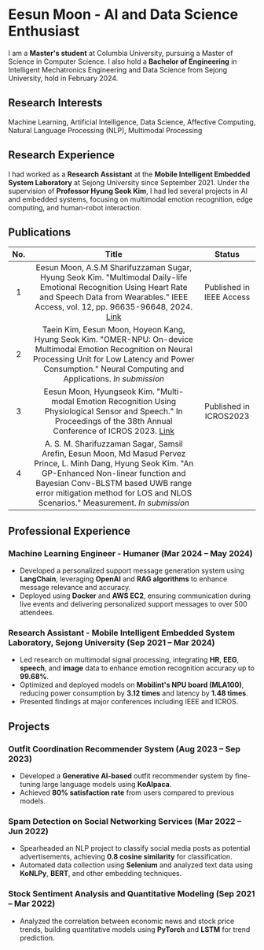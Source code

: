 # Eesun Moon - AI and Data Science Enthusiast

I am a **Master's student** at Columbia University, pursuing a Master of Science in Computer Science. I also hold a **Bachelor of Engineering** in Intelligent Mechatronics Engineering and Data Science from Sejong University, hold in February 2024.

## Research Interests
Machine Learning, Artificial Intelligence, Data Science, Affective Computing, Natural Language Processing (NLP), Multimodal Processing

## Research Experience
I had worked as a **Research Assistant** at the **Mobile Intelligent Embedded System Laboratory** at Sejong University since September 2021. Under the supervision of **Professor Hyung Seok Kim**, I had led several projects in AI and embedded systems, focusing on multimodal emotion recognition, edge computing, and human-robot interaction.

## Publications
| No. | Title | Status |
|:---:|:---:|:---:|
| 1 | Eesun Moon, A.S.M Sharifuzzaman Sugar, Hyung Seok Kim. "Multimodal Daily-life Emotional Recognition Using Heart Rate and Speech Data from Wearables." IEEE Access, vol. 12, pp. 96635-96648, 2024. [Link](https://doi.org/10.1109/ACCESS.2024.3427111) | Published in IEEE Access |
| 2 | Taein Kim, Eesun Moon, Hoyeon Kang, Hyung Seok Kim. "OMER-NPU: On-device Multimodal Emotion Recognition on Neural Processing Unit for Low Latency and Power Consumption." Neural Computing and Applications. *In submission* |
| 3 | Eesun Moon, Hyungseok Kim. "Multi-modal Emotion Recognition Using Physiological Sensor and Speech." In Proceedings of the 38th Annual Conference of ICROS 2023. [Link](https://www.dbpia.co.kr/journal/articleDetail?nodeId=NODE11480498#a) | Published in ICROS2023 |
| 4 | A. S. M. Sharifuzzaman Sagar, Samsil Arefin, Eesun Moon, Md Masud Pervez Prince, L. Minh Dang, Hyung Seok Kim. "An GP-Enhanced Non-linear function and Bayesian Conv-BLSTM based UWB range error mitigation method for LOS and NLOS Scenarios." Measurement. *In submission* |


## Professional Experience

### Machine Learning Engineer - Humaner (Mar 2024 – May 2024)
- Developed a personalized support message generation system using **LangChain**, leveraging **OpenAI** and **RAG algorithms** to enhance message relevance and accuracy.
- Deployed using **Docker** and **AWS EC2**, ensuring communication during live events and delivering personalized support messages to over 500 attendees.

### Research Assistant - Mobile Intelligent Embedded System Laboratory, Sejong University (Sep 2021 – Mar 2024)
- Led research on multimodal signal processing, integrating **HR**, **EEG**, **speech**, and **image** data to enhance emotion recognition accuracy up to **99.68%**.
- Optimized and deployed models on **Mobilint's NPU board (MLA100)**, reducing power consumption by **3.12 times** and latency by **1.48 times**.
- Presented findings at major conferences including IEEE and ICROS.

## Projects

### Outfit Coordination Recommender System (Aug 2023 – Sep 2023)
- Developed a **Generative AI-based** outfit recommender system by fine-tuning large language models using **KoAlpaca**.
- Achieved **80% satisfaction rate** from users compared to previous models.

### Spam Detection on Social Networking Services (Mar 2022 – Jun 2022)
- Spearheaded an NLP project to classify social media posts as potential advertisements, achieving **0.8 cosine similarity** for classification.
- Automated data collection using **Selenium** and analyzed text data using **KoNLPy**, **BERT**, and other embedding techniques.

### Stock Sentiment Analysis and Quantitative Modeling (Sep 2021 – Mar 2022)
- Analyzed the correlation between economic news and stock price trends, building quantitative models using **PyTorch** and **LSTM** for trend prediction.

<!---
MoonEeSun/MoonEeSun is a ✨ special ✨ repository because its `README.md` (this file) appears on your GitHub profile.
You can click the Preview link to take a look at your changes.
--->


<!---
MoonEeSun/MoonEeSun is a ✨ special ✨ repository because its `README.md` (this file) appears on your GitHub profile.
You can click the Preview link to take a look at your changes.
--->
